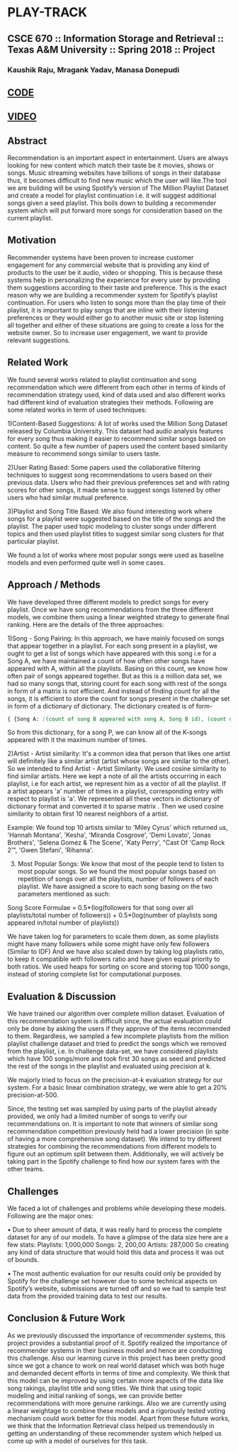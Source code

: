 # PLAY-TRACK
## CSCE 670 :: Information Storage and Retrieval :: Texas A&M University :: Spring 2018 :: Project


### Kaushik Raju, Mragank Yadav, Manasa Donepudi

## [CODE](https://github.com/kaushik16/PlayTrack)

## [VIDEO](https://www.youtube.com/watch?v=RgB1rVv7UxA&feature=youtu.be)

## Abstract

Recommendation is an important aspect in entertainment. Users are always looking for new content which match their taste be it movies, shows or songs. Music streaming websites have billions of songs in their database thus, it becomes difficult to find new music which the user will like.The tool we are building will be using Spotify’s version of The Million Playlist Dataset and create a model for playlist continuation i.e. it will suggest additional songs given a seed playlist. This boils down to building a recommender system which will put forward more songs for consideration based on the current playlist.

## Motivation

Recommender systems have been proven to increase customer engagement for any commercial website that is providing any kind of products to the user be it audio, video or shopping. This is because these systems help in personalizing the experience for every user by providing
them suggestions according to their taste and preference. This is the exact reason why we are building a recommender system for Spotify’s playlist continuation. For users who listen to songs more than the play time of their playlist, it is important to play songs that are inline with their listening preferences or they would either go to another music site or stop listening all together and either of these situations are going to create a loss for the website owner. So to increase user engagement, we want to provide relevant suggestions.

## Related Work

We found several works related to playlist continuation and song recommendation which were different from each other in terms of kinds of recommendation strategy used, kind of data used and also different works had different kind of evaluation strategies their methods. Following are some related works in term of used techniques:

1)Content-Based Suggestions: A lot of works used the Million Song Dataset released by Columbia University. This dataset had audio analysis features for every song thus making it easier to recommend similar songs based on content. So quite a few number of papers used the content based similarity measure to recommend songs similar to users taste.

2)User Rating Based: Some papers used the collaborative filtering techniques to suggest song recommendations to users based on their previous data. Users who had their previous preferences set and with rating scores for other songs, it made sense to suggest songs listened by other users who had similar mutual preference.

3)Playlist and Song Title Based: We also found interesting work where songs for a playlist were suggested based on the title of the songs and the playlist. The paper used topic modeling to cluster songs under different topics and then used playlist titles to suggest similar song clusters for that particular playlist.

We found a lot of works where most popular songs were used as baseline models and even performed quite well in some cases.

## Approach / Methods

We have developed three different models to predict songs for every playlist. Once we have song recommendations from the
three different models, we combine them using a linear weighted strategy to generate final ranking. Here are the details
of the three approaches:

1)Song - Song Pairing: In this approach, we have mainly focused on songs that appear together in a playlist. For each song present in a playlist, we ought to get a list of songs which have appeared with this song i.e for a Song A, we have maintained a count of how often other songs have appeared with A, within all the playlists. Basing on this count, we know how often pair of songs appeared together. But as this is a million data set, we had so many songs that, storing count for each song with rest of the songs in form of a matrix is not efficient. And instead of finding count for all the songs, it is efficient to store the count for songs present in the challenge set in form of a dictionary of dictionary. The dictionary created is of form-
```markdown
{ {Song A: [(count of song B appeared with song A, Song B id), (count of song C appeared with song A, Song C id),...]}, {Song B: [(count of song A appeared with song B, Song A id), (count of song C appeared with song B, Song C id),...]}, {...}, {..}...}}
```
So from this dictionary, for a song P, we can know all of the K-songs appeared with it the maximum number of times.

2)Artist - Artist similarity: It's a common idea that person that likes one artist will definitely like a similar artist (artist
whose songs are similar to the other). So we intended to find Artist - Artist Similarity. We used cosine similarity to find similar artists. Here we kept a note of all the artists occurring in each playlist, i.e for each artist, we represent him as a vector of all the playlist. If a artist appears 'a' number of times in a playlist, corresponding entry with respect to playlist is 'a'. We represented all these vectors in dictionary of dictionary format and converted it to sparse matrix . Then we used cosine similarity to obtain first 10
nearest neighbors of a artist.

Example: We found top 10 artists similar to 'Miley Cyrus' which returned us, 'Hannah Montana', 'Kesha', 'Miranda Cosgrove', 'Demi Lovato', 'Jonas Brothers', 'Selena Gomez & The Scene', 'Katy Perry', "Cast Of 'Camp Rock 2'", 'Gwen Stefani', 'Rihanna'.

3) Most Popular Songs: We know that most of the people tend to listen to most popular songs. So we found the most popular songs based on repetition of songs over all the playlists, number of followers of each playlist. We have assigned a score to each song basing on the two parameters mentioned as such:

Song Score Formulae = 0.5*(log(followers for that song over all playlists/total number of followers)) +
0.5*(log(number of playlists song appeared in/total number of playlists))

We have taken log for parameters to scale them down, as some playlists might have many followers while some might have only few followers (Similar to IDF) And we have also scaled down by taking log playlists ratio, to keep it compatible with followers ratio and have given equal priority to both ratios. We used heaps for sorting on score and storing top 1000 songs, instead of storing complete list for computational purposes.

## Evaluation & Discussion

We have trained our algorithm over complete million dataset. Evaluation of this recommendation system is difficult since, the actual evaluation could only be done by asking the users if they approve of the items recommended to them. Regardless, we sampled a few incomplete playlists from the million playlist challenge dataset and tried to predict the songs which we removed from the playlist, i.e. In challenge data-set, we have considered playlists which have 100 songs/more and took first 30 songs as seed and predicted the rest of the songs in the playlist and evaluated using precision at k.

We majorly tried to focus on the precision-at-k evaluation strategy for our system. For a basic linear combination strategy, we were able to get a 20% precision-at-500. 

Since, the testing set was sampled by using parts of the playlist already provided, we only had a limited number of songs to verify our recommendations on. It is important to note that winners of similar song recommendation competition previously held had a lower precision (in spite of having a more comprehensive song dataset).
We intend to try different strategies for combining the recommendations from different models to figure out an optimum split between them. Additionally, we will actively be taking part in the Spotify challenge to find how our system fares with the other teams.

## Challenges

We faced a lot of challenges and problems while developing these models. Following are the major ones:

• Due to sheer amount of data, it was really hard to process the complete dataset for any of our models. To have a glimpse of the data size here are a few stats:
Playlists: 1,000,000 Songs: 2, 200,00 Artists: 287,000 So creating any kind of data structure that would hold this data and process it was out of bounds.

• The most authentic evaluation for our results could only be provided by Spotify for the challenge set however due to some technical aspects on Spotify’s website, submissions are turned off and so we had to sample test data from the provided training data to test our results.

## Conclusion & Future Work

As we previously discussed the importance of recommender systems, this project provides a substantial proof of it. Spotify realized the importance of recommender systems in their business model and hence are conducting this challenge. Also our learning curve in this project has been pretty good since we got a chance to work on real world dataset which was both huge and demanded decent efforts in terms of time and complexity. We think that this model can be improved by using certain more aspects of the data like song rakings, playlist title and song titles. We think that using topic modeling and initial ranking of songs, we can provide better recommendations with more genuine rankings. Also we are currently using a linear weightage to combine these models and a rigorously tested voting mechanism could work better for this model. Apart from these future works, we think that the Information Retrieval class helped us tremendously in getting an understanding of these recommender system which helped us come up with a model of ourselves for this task.
